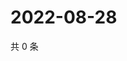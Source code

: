 # 2022-08-28

共 0 条

<!-- BEGIN WEIBO -->
<!-- 最后更新时间 Sun Aug 28 2022 05:14:11 GMT+0800 (China Standard Time) -->

<!-- END WEIBO -->
